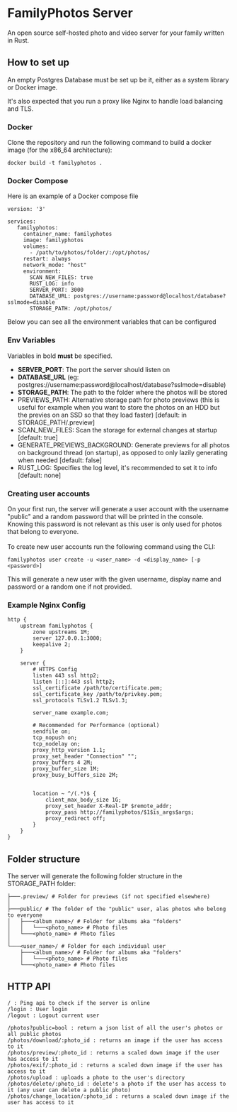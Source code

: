# FamilyPhotos Server

An open source self-hosted photo and video server for your family written in Rust.

## How to set up
An empty Postgres Database must be set up be it, either as a system library or Docker image.<br>

It's also expected that you run a proxy like Nginx to handle load balancing and TLS.

### Docker
Clone the repository and run the following command to build a docker image (for the x86_64 architecture):
```shell
docker build -t familyphotos .
```

### Docker Compose
Here is an example of a Docker compose file

```
version: '3'

services:
   familyphotos:
     container_name: familyphotos
     image: familyphotos
     volumes:
       - /path/to/photos/folder/:/opt/photos/
     restart: always
     network_mode: "host"
     environment:
       SCAN_NEW_FILES: true
       RUST_LOG: info
       SERVER_PORT: 3000
       DATABASE_URL: postgres://username:password@localhost/database?sslmode=disable
       STORAGE_PATH: /opt/photos/
```

Below you can see all the environment variables that can be configured

### Env Variables
Variables in bold **must** be specified.
- **SERVER_PORT**: The port the server should listen on
- **DATABASE_URL** (eg: postgres://username:password@localhost/database?sslmode=disable)
- **STORAGE_PATH**: The path to the folder where the photos will be stored
- PREVIEWS_PATH: Alternative storage path for photo previews (this is useful for example when you want to store the photos on an HDD but the previes on an SSD so that they load faster) [default: in STORAGE_PATH/.preview]
- SCAN_NEW_FILES: Scan the storage for external changes at startup [default: true]
- GENERATE_PREVIEWS_BACKGROUND: Generate previews for all photos on background thread (on startup), as opposed to only lazily generating when needed [default: false]
- RUST_LOG: Specifies the log level, it's recommended to set it to info [default: none]

### Creating user accounts
On your first run, the server will generate a user account with the username "public" and a random password that will be printed in the console.<br>
Knowing this password is not relevant as this user is only used for photos that belong to everyone.<br><br>
To create new user accounts run the following command using the CLI:<br>
```shell
familyphotos user create -u <user_name> -d <display_name> [-p <password>]
```
This will generate a new user with the given username, display name and password or a random one if not provided.<br>

### Example Nginx Config
```
http {
    upstream familyphotos {
        zone upstreams 1M;
        server 127.0.0.1:3000;
        keepalive 2;
    }

    server {
        # HTTPS Config
        listen 443 ssl http2;
        listen [::]:443 ssl http2;
        ssl_certificate /path/to/certificate.pem;
        ssl_certificate_key /path/to/privkey.pem;
        ssl_protocols TLSv1.2 TLSv1.3;

        server_name example.com;

        # Recommended for Performance (optional)
        sendfile on;
        tcp_nopush on;
        tcp_nodelay on;
        proxy_http_version 1.1;
        proxy_set_header "Connection" "";
        proxy_buffers 4 2M;
        proxy_buffer_size 1M;
        proxy_busy_buffers_size 2M;

        
        location ~ ^/(.*)$ {
            client_max_body_size 1G;
            proxy_set_header X-Real-IP $remote_addr;
            proxy_pass http://familyphotos/$1$is_args$args;
            proxy_redirect off;
        }
    }
}
```

## Folder structure
The server will generate the following folder structure in the STORAGE_PATH folder:
```
├───.preview/ # Folder for previews (if not specified elsewhere)
│
├───public/ # The folder of the "public" user, alas photos who belong to everyone
│   ├───<album_name>/ # Folder for albums aka "folders"
│   │   └───<photo_name> # Photo files
│   └───<photo_name> # Photo files
│
└───<user_name>/ # Folder for each individual user
    ├───<album_name>/ # Folder for albums aka "folders"
    │   └───<photo_name> # Photo files
    └───<photo_name> # Photo files
```

## HTTP API
```
/ : Ping api to check if the server is online
/login : User login
/logout : Logout current user

/photos?public=bool : return a json list of all the user's photos or all public photos
/photos/download/:photo_id : returns an image if the user has access to it
/photos/preview/:photo_id : returns a scaled down image if the user has access to it
/photos/exif/:photo_id : returns a scaled down image if the user has access to it
/photos/upload : uploads a photo to the user's directory
/photos/delete/:photo_id : delete's a photo if the user has access to it (any user can delete a public photo)
/photos/change_location/:photo_id : returns a scaled down image if the user has access to it
```
